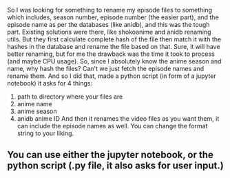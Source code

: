 So I was looking for something to rename my episode files to something which includes, season number, episode number (the easier part), and the episode name as per the databases (like anidb), and this was the tough part. Existing solutions were there, like shokoanime and anidb renaming utils. But they first calculate complete hash of the file then match it with the hashes in the database and rename the file based on that. Sure, it will have better renaming, but for me the drawback was the time it took to process (and maybe CPU usage). 
So, since I absolutely know the anime season and name, why hash the files? 
Can't we just fetch the episode names and rename them. And so I did that, made a python script (in form of a jupyter notebook) it asks for 4 things: 
1. path to directory where your files are
2. anime name
3. anime season
4. anidb anime ID
And then it renames the video files as you want them, it can include the episode names as well. You can change the format string to your liking. 

## You can use either the jupyter notebook, or the python script (.py file, it also asks for user input.)
